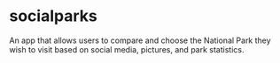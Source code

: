 # socialparks
An app that allows users to compare and choose the National Park they wish to visit based on social media, pictures, and park statistics.
